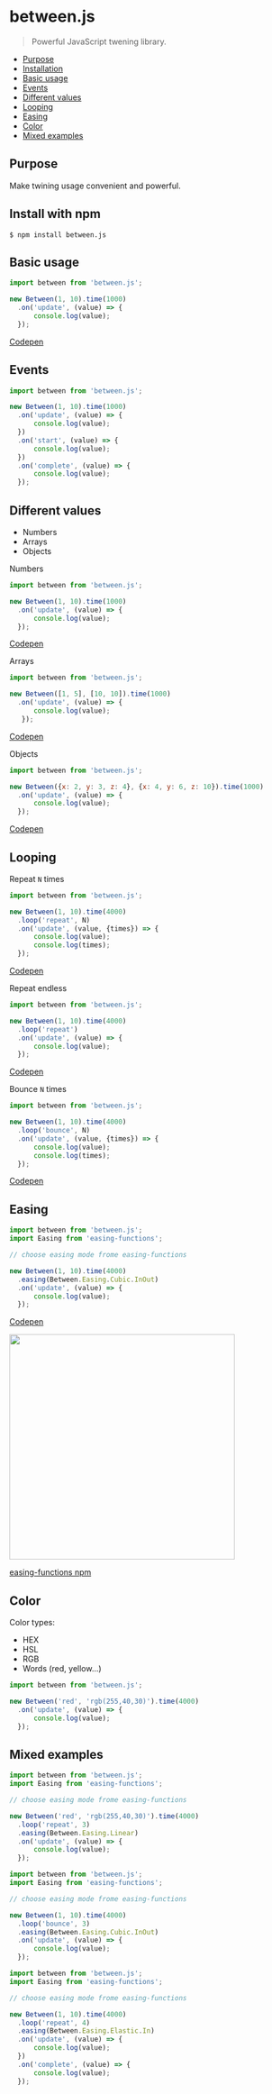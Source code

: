 

# between.js

> Powerful JavaScript twening library.

* [Purpose](./#purpose)
* [Installation](./#install-with-npm)
* [Basic usage](./#basic-usage)
* [Events](./#events)
* [Different values](./#different-values)
* [Looping](./#looping)
* [Easing](./#easing)
* [Color](./#color)
* [Mixed examples](./#mixed-examples)

## Purpose

Make twining usage convenient and powerful.

## Install with npm 

```
$ npm install between.js
```

## Basic usage

```javascript
import between from 'between.js';

new Between(1, 10).time(1000)
  .on('update', (value) => {
      console.log(value);
  });
```

[Codepen](http://google.com)

## Events

```javascript
import between from 'between.js';

new Between(1, 10).time(1000)
  .on('update', (value) => {
      console.log(value); 
  })
  .on('start', (value) => {
      console.log(value);
  })
  .on('complete', (value) => {
      console.log(value);
  });
```

## Different values

* Numbers
* Arrays
* Objects

Numbers

```javascript
import between from 'between.js';

new Between(1, 10).time(1000)
  .on('update', (value) => {
      console.log(value);
  });
```

[Codepen](http://g.com)

Arrays

```javascript
import between from 'between.js';

new Between([1, 5], [10, 10]).time(1000)
  .on('update', (value) => {
      console.log(value);
   });
```

[Codepen](http://google.com)

Objects

```javascript
import between from 'between.js';

new Between({x: 2, y: 3, z: 4}, {x: 4, y: 6, z: 10}).time(1000)
  .on('update', (value) => {
      console.log(value);
  });
```

[Codepen](http://google.com)

## Looping

Repeat `N` times

```javascript
import between from 'between.js';

new Between(1, 10).time(4000)
  .loop('repeat', N)
  .on('update', (value, {times}) => {
      console.log(value);
      console.log(times);
  });
```

[Codepen](http://g.com)

Repeat endless

```javascript
import between from 'between.js';

new Between(1, 10).time(4000)
  .loop('repeat')
  .on('update', (value) => {
      console.log(value);
  });
```

[Codepen](http://g.com)

Bounce `N` times

```javascript
import between from 'between.js';

new Between(1, 10).time(4000)
  .loop('bounce', N)
  .on('update', (value, {times}) => {
      console.log(value);
      console.log(times);
  });
```

[Codepen](http://h.com)

## Easing

```javascript
import between from 'between.js';
import Easing from 'easing-functions';

// choose easing mode frome easing-functions

new Between(1, 10).time(4000)
  .easing(Between.Easing.Cubic.InOut)
  .on('update', (value) => {
      console.log(value);
  });
```

[Codepen](http://g.com)

<img src=".gitbook/assets/screen-shot-2018-07-29-at-13.25.52.png" height="400">

[easing-functions npm](https://www.npmjs.com/package/easing-functions) 

## Color

Color types:

* HEX
* HSL
* RGB
* Words \(red, yellow...\)

```javascript
import between from 'between.js';

new Between('red', 'rgb(255,40,30)').time(4000)
  .on('update', (value) => {
      console.log(value);
  });
```

## Mixed examples

```javascript
import between from 'between.js';
import Easing from 'easing-functions';

// choose easing mode frome easing-functions

new Between('red', 'rgb(255,40,30)').time(4000)
  .loop('repeat', 3)
  .easing(Between.Easing.Linear)
  .on('update', (value) => {
      console.log(value);
  });
```

```javascript
import between from 'between.js';
import Easing from 'easing-functions';

// choose easing mode frome easing-functions

new Between(1, 10).time(4000)
  .loop('bounce', 3)
  .easing(Between.Easing.Cubic.InOut)
  .on('update', (value) => {
      console.log(value);
  });
```

```javascript
import between from 'between.js';
import Easing from 'easing-functions';

// choose easing mode frome easing-functions

new Between(1, 10).time(4000)
  .loop('repeat', 4)
  .easing(Between.Easing.Elastic.In)
  .on('update', (value) => {
      console.log(value);
  })
  .on('complete', (value) => {
      console.log(value);
  });
```

